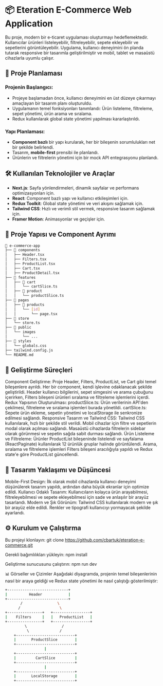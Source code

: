 # 📦 Eteration E-Commerce Web Application

Bu proje, modern bir e-ticaret uygulaması oluşturmayı hedeflemektedir. Kullanıcılar ürünleri listeleyebilir, filtreleyebilir, sepete ekleyebilir ve sepetlerini görüntüleyebilir. Uygulama, kullanıcı deneyimini ön planda tutarak responsive bir tasarımla geliştirilmiştir ve mobil, tablet ve masaüstü cihazlarla uyumlu çalışır.

## 📝 Proje Planlaması

### Projenin Başlangıcı:
- Projeye başlamadan önce, kullanıcı deneyimini en üst düzeye çıkarmayı amaçlayan bir tasarım planı oluşturuldu.
- Uygulamanın temel fonksiyonları tanımlandı: Ürün listeleme, filtreleme, sepet yönetimi, ürün arama ve sıralama.
- Redux kullanılarak global state yönetimi yapılması kararlaştırıldı.

### Yapı Planlaması:
- **Component bazlı** bir yapı kurularak, her bir bileşenin sorumlulukları net bir şekilde belirlendi.
- Tasarım, **mobile-first** prensibi ile planlandı.
- Ürünlerin ve filtrelerin yönetimi için bir mock API entegrasyonu planlandı.

## 🛠️ Kullanılan Teknolojiler ve Araçlar
- **Next.js**: Sayfa yönlendirmeleri, dinamik sayfalar ve performans optimizasyonları için.
- **React**: Component bazlı yapı ve kullanıcı etkileşimleri için.
- **Redux Toolkit**: Global state yönetimi ve veri akışını sağlamak için.
- **Tailwind CSS**: Hızlı ve verimli stil vermek, responsive tasarım sağlamak için.
- **Framer Motion**: Animasyonlar ve geçişler için.

## 📁 Proje Yapısı ve Component Ayrımı

```bash
📂 e-commerce-app
├── 📂 components
│   ├── Header.tsx
│   ├── Filters.tsx
│   ├── ProductList.tsx
│   ├── Cart.tsx
│   ├── ProductDetail.tsx
├── 📂 features
│   ├── 📂 cart
│   │   └── cartSlice.ts
│   ├── 📂 product
│   │   └── productSlice.ts
├── 📂 pages
│   ├── 📂 products
│   │   └── [id]
│   │       └── page.tsx
├── 📂 store
│   └── store.ts
├── 📂 public
│   └── images
│       └── ...
├── 📂 styles
│   └── globals.css
├── tailwind.config.js
└── README.md
```


## 🚀 Geliştirme Süreçleri
Component Geliştirme:
Proje Header, Filters, ProductList, ve Cart gibi temel bileşenlere ayrıldı.
Her bir component, kendi işlevine odaklanacak şekilde geliştirildi.
Header kullanıcı bilgilerini, sepet simgesini ve arama çubuğunu içerirken, Filters bileşeni ürünleri sıralama ve filtreleme işlemlerini içerdi.
Redux Yapısının Oluşturulması:
productSlice.ts: Ürün verilerinin API'den çekilmesi, filtreleme ve sıralama işlemleri burada yönetildi.
cartSlice.ts: Sepete ürün ekleme, sepetin yönetimi ve localStorage ile senkronize edilmesi sağlandı.
Responsive Tasarım ve Tailwind CSS:
Tailwind CSS kullanılarak, hızlı bir şekilde stil verildi.
Mobil cihazlar için filtre ve sepetlerin modal olarak açılması sağlandı.
Masaüstü cihazlarda filtrelerin sidebar olarak görünmesi ve sepetin sağda sabit durması sağlandı.
Ürün Listeleme ve Filtreleme:
Ürünler ProductList bileşeninde listelendi ve sayfalama (ReactPaginate) kullanılarak 12 ürünlük gruplar halinde görüntülendi.
Arama, sıralama ve filtreleme işlemleri Filters bileşeni aracılığıyla yapıldı ve Redux state'e göre ProductList güncellendi.

## 🎨 Tasarım Yaklaşımı ve Düşüncesi
Mobile-First Design: İlk olarak mobil cihazlarda kullanıcı deneyimi düşünülerek tasarım yapıldı, ardından daha büyük ekranlar için optimize edildi.
Kullanıcı Odaklı Tasarım: Kullanıcıların kolayca ürün arayabilmesi, filtreleyebilmesi ve sepete ekleyebilmesi için sade ve anlaşılır bir arayüz tasarlandı.
Modern ve Şık Görünüm: Tailwind CSS kullanılarak modern ve şık bir arayüz elde edildi. Renkler ve tipografi kullanıcıyı yormayacak şekilde ayarlandı.

## ⚙️ Kurulum ve Çalıştırma
Bu projeyi klonlayın:
git clone https://github.com/cbartuk/eteration-e-commerce.git

Gerekli bağımlılıkları yükleyin:
npm install

Geliştirme sunucusunu çalıştırın:
npm run dev


📊 Görseller ve Çizimler
Aşağıdaki diyagramda, projenin temel bileşenlerinin nasıl bir araya geldiği ve Redux state yönetimi ile nasıl çalıştığı gösterilmiştir:

```bash
+----------------------------+
|          Header            |
+----------------------------+
       /                \
      /                  \
+----------------+   +-----------------+
|    Filters     |   |   ProductList   |
+----------------+   +-----------------+
         \                /
          \              /
    +---------------------------+
    |       ProductSlice        |
    +---------------------------+
                  |
    +---------------------------+
    |         CartSlice         |
    +---------------------------+
                  |
    +---------------------------+
    |       LocalStorage        |
    +---------------------------+
```


